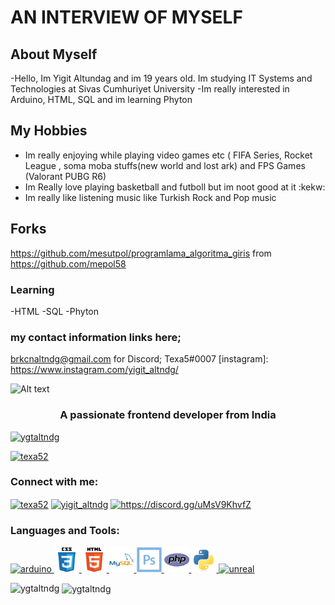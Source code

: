 # AN INTERVIEW OF MYSELF 

## About Myself
-Hello, Im Yigit Altundag and im 19 years old. Im studying IT Systems and Technologies at Sivas Cumhuriyet University
-Im really interested in Arduino, HTML, SQL and im learning Phyton


## My Hobbies
+ Im really enjoying while playing video games etc ( FIFA Series, Rocket League , soma moba stuffs(new world and lost ark) and FPS Games (Valorant PUBG R6)
+ Im Really love playing basketball and futboll but im noot good at it :kekw:
+ Im really like listening music like Turkish Rock and Pop music

## Forks

https://github.com/mesutpol/programlama_algoritma_giris from https://github.com/mepol58

### Learning
-HTML
-SQL
-Phyton

### my contact information links here;
brkcnaltndg@gmail.com
for Discord; Texa5#0007
[instagram]: https://www.instagram.com/yigit_altndg/

![Alt text](https://spotify-recently-played-readme.vercel.app/api?user=11147297163)

<h3 align="center">A passionate frontend developer from India</h3>

<p align="left"> <a href="https://github.com/ryo-ma/github-profile-trophy"><img src="https://github-profile-trophy.vercel.app/?username=ygtaltndg" alt="ygtaltndg" /></a> </p>

<p align="left"> <a href="https://twitter.com/texa52" target="blank"><img src="https://img.shields.io/twitter/follow/texa52?logo=twitter&style=for-the-badge" alt="texa52" /></a> </p>

<h3 align="left">Connect with me:</h3>
<p align="left">
<a href="https://twitter.com/texa52" target="blank"><img align="center" src="https://raw.githubusercontent.com/rahuldkjain/github-profile-readme-generator/master/src/images/icons/Social/twitter.svg" alt="texa52" height="30" width="40" /></a>
<a href="https://instagram.com/yigit_altndg" target="blank"><img align="center" src="https://raw.githubusercontent.com/rahuldkjain/github-profile-readme-generator/master/src/images/icons/Social/instagram.svg" alt="yigit_altndg" height="30" width="40" /></a>
<a href="https://discord.gg/https://discord.gg/uMsV9KhvfZ" target="blank"><img align="center" src="https://raw.githubusercontent.com/rahuldkjain/github-profile-readme-generator/master/src/images/icons/Social/discord.svg" alt="https://discord.gg/uMsV9KhvfZ" height="30" width="40" /></a>
</p>

<h3 align="left">Languages and Tools:</h3>
<p align="left"> <a href="https://www.arduino.cc/" target="_blank" rel="noreferrer"> <img src="https://cdn.worldvectorlogo.com/logos/arduino-1.svg" alt="arduino" width="40" height="40"/> </a> <a href="https://www.w3schools.com/css/" target="_blank" rel="noreferrer"> <img src="https://raw.githubusercontent.com/devicons/devicon/master/icons/css3/css3-original-wordmark.svg" alt="css3" width="40" height="40"/> </a> <a href="https://www.w3.org/html/" target="_blank" rel="noreferrer"> <img src="https://raw.githubusercontent.com/devicons/devicon/master/icons/html5/html5-original-wordmark.svg" alt="html5" width="40" height="40"/> </a> <a href="https://www.mysql.com/" target="_blank" rel="noreferrer"> <img src="https://raw.githubusercontent.com/devicons/devicon/master/icons/mysql/mysql-original-wordmark.svg" alt="mysql" width="40" height="40"/> </a> <a href="https://www.photoshop.com/en" target="_blank" rel="noreferrer"> <img src="https://raw.githubusercontent.com/devicons/devicon/master/icons/photoshop/photoshop-line.svg" alt="photoshop" width="40" height="40"/> </a> <a href="https://www.php.net" target="_blank" rel="noreferrer"> <img src="https://raw.githubusercontent.com/devicons/devicon/master/icons/php/php-original.svg" alt="php" width="40" height="40"/> </a> <a href="https://www.python.org" target="_blank" rel="noreferrer"> <img src="https://raw.githubusercontent.com/devicons/devicon/master/icons/python/python-original.svg" alt="python" width="40" height="40"/> </a> <a href="https://unrealengine.com/" target="_blank" rel="noreferrer"> <img src="https://raw.githubusercontent.com/kenangundogan/fontisto/036b7eca71aab1bef8e6a0518f7329f13ed62f6b/icons/svg/brand/unreal-engine.svg" alt="unreal" width="40" height="40"/> </a> </p>

<p><img align="left" src="https://github-readme-stats.vercel.app/api/top-langs?username=ygtaltndg&show_icons=true&locale=en&layout=compact" alt="ygtaltndg" /></p>

<p>&nbsp;<img align="center" src="https://github-readme-stats.vercel.app/api?username=ygtaltndg&show_icons=true&locale=en" alt="ygtaltndg" /></p>
